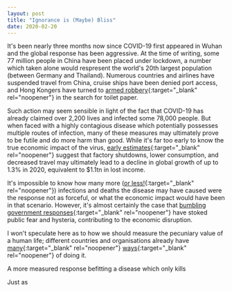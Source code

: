 ```yaml
---
layout: post
title: "Ignorance is (Maybe) Bliss"
date: 2020-02-20
---
```


It\'s been nearly three months now since COVID-19 first appeared in Wuhan and the global response has been aggressive. At the time of writing, some 77 million people in China have been placed under lockdown, a number which taken alone would respresent the world\'s 20th largest population (between Germany and Thailand). Numerous countries and airlines have suspended travel from China, cruise ships have been denied port access, and Hong Kongers have turned to [armed robbery](https://www.scmp.com/news/hong-kong/law-and-crime/article/3050907/armed-gang-steals-hk1000-toilet-paper-coronavirus){:target="_blank" rel="noopener"} in the search for toilet paper.

Such action may seem sensible in light of the fact that COVID-19 has already claimed over 2,200 lives and infected some 78,000 people. But when faced with a highly contagious disease which potentially possesses multiple routes of infection, many of these measures may ultimately prove to be futile and do more harm than good. While it\'s far too early to know the true economic impact of the virus, [early estimates](https://www.theguardian.com/world/2020/feb/19/coronavirus-could-cost-global-economy-1tn-in-lost-output){:target="_blank" rel="noopener"} suggest that factory shutdowns, lower consumption, and decreased travel may ultimately lead to a decline in global growth of up to 1.3% in 2020, equivalent to $1.1tn in lost income.

It\'s impossible to know how many more ([or less!](https://medium.com/@indica/how-japan-made-covid-19-worse-c97180df9c95){:target="_blank" rel="noopener"}) infections and deaths the disease may have caused were the response not as forceful, or what the economic impact would have been in that scenario. However, it\'s almost certainly the case that [bumbling government responses](https://edition.cnn.com/asia/live-news/coronavirus-outbreak-01-28-20-intl-hnk/h_de6f7529da8c257da95ca55439097408){:target="_blank" rel="noopener"} have stoked public fear and hysteria, contributing to the economic disruption.

I won\'t speculate here as to how we should measure the pecuniary value of a human life; different countries and organisations already have [many](https://onlinelibrary.wiley.com/doi/pdf/10.1002/psb.1562){:target="_blank" rel="noopener"} [ways](https://www.bloomberg.com/graphics/2017-value-of-life/){:target="_blank" rel="noopener"} of doing it.

A more measured response befitting a disease which only kills 

Just as 
